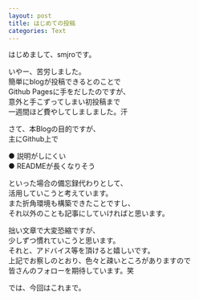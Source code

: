```yaml
---
layout: post
title: はじめての投稿
categories: Text
---
```

はじめまして、smjroです。

いやー、苦労しました。  
簡単にblogが投稿できるとのことで  
Github Pagesに手をだしたのですが、  
意外と手こずってしまい初投稿まで  
一週間ほど費やしてしましました。汗

さて、本Blogの目的ですが、  
主にGithub上で

● 説明がしにくい  
● READMEが長くなりそう  

といった場合の備忘録代わりとして、  
活用していこうと考えています。  
また折角環境も構築できたことですし、  
それ以外のことも記事にしていければと思います。

拙い文章で大変恐縮ですが、  
少しずつ慣れていこうと思います。  
それと、アドバイス等を頂けると嬉しいです。  
上記でお察しのとおり、色々と疎いところがありますので  
皆さんのフォローを期待しています。笑

では、今回はこれまで。
